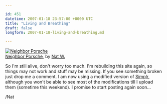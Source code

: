```yaml
---

id: 451
datetime: 2007-01-18 23:57:00 +0000 UTC
title: "Living and Breathing"
draft: false
longform: 2007-01-18-living-and-breathing.md

---
```


<a href="http://www.flickr.com/photos/icco/345992690/" title="photo sharing"><img src="http://farm1.static.flickr.com/125/345992690_4ffe41693b.jpg" alt="Neighbor Porsche" class="flickr-photo" /></a>   
<a href="http://www.flickr.com/photos/icco/345992690/">Neighbor Porsche</a>, by <a href="http://www.flickr.com/people/icco/">Nat W.</a>

So I'm still alive, don't worry too much. I'm rebuilding this site again, so things may not work and stuff may be missing. If you see something broken just drop me a comment. I am now using a modified version of <a href="http://scottwallick.com/">Simplr</a>, although you won't be able to see most of the modifications till I upload them (sometime this weekend). I promise to start posting again soon...

/Nat

